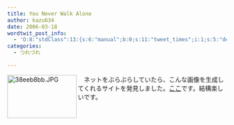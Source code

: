 ```yaml
---
title: You Never Walk Alone
author: kazu634
date: 2006-03-18
wordtwit_post_info:
  - 'O:8:"stdClass":13:{s:6:"manual";b:0;s:11:"tweet_times";i:1;s:5:"delay";i:0;s:7:"enabled";i:1;s:10:"separation";s:2:"60";s:7:"version";s:3:"3.7";s:14:"tweet_template";b:0;s:6:"status";i:2;s:6:"result";a:0:{}s:13:"tweet_counter";i:2;s:13:"tweet_log_ids";a:1:{i:0;i:2297;}s:9:"hash_tags";a:0:{}s:8:"accounts";a:1:{i:0;s:7:"kazu634";}}'
categories:
  - つれづれ

---
```

<div class="section">
<p>
<a href="http://image.blog.livedoor.jp/simoom634/imgs/3/8/38eeb8bb.JPG" onclick="__gaTracker('send', 'event', 'outbound-article', 'http://image.blog.livedoor.jp/simoom634/imgs/3/8/38eeb8bb.JPG', '');" target="_blank"><img width="159" align="left" alt="38eeb8bb.JPG" src="http://image.blog.livedoor.jp/simoom634/imgs/3/8/38eeb8bb-s.JPG" height="99" border="0" class="pict" /></a>
</p>
  
<p>
    　ネットをぶらぶらしていたら、こんな画像を生成してくれるサイトを発見しました。<a href="http://www.pumafootball.com/japan/" onclick="__gaTracker('send', 'event', 'outbound-article', 'http://www.pumafootball.com/japan/', 'ここ');">ここ</a>です。結構楽しいです。
</p>
</div>
